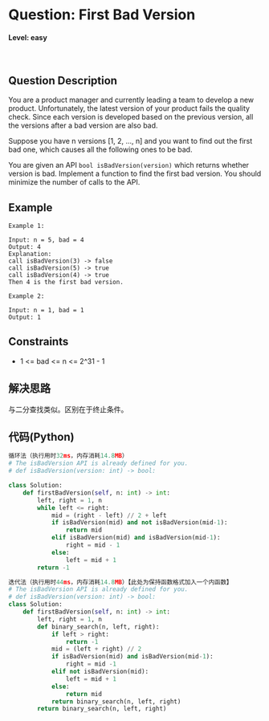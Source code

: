 # Question: First Bad Version
#### Level: easy
<br>

## Question Description
You are a product manager and currently leading a team to develop a new product. Unfortunately, the latest version of your product fails the quality check. Since each version is developed based on the previous version, all the versions after a bad version are also bad.

Suppose you have n versions [1, 2, ..., n] and you want to find out the first bad one, which causes all the following ones to be bad.

You are given an API `bool isBadVersion(version)` which returns whether version is bad. Implement a function to find the first bad version. You should minimize the number of calls to the API.



## Example
```
Example 1:

Input: n = 5, bad = 4
Output: 4
Explanation:
call isBadVersion(3) -> false
call isBadVersion(5) -> true
call isBadVersion(4) -> true
Then 4 is the first bad version.
```
```
Example 2:

Input: n = 1, bad = 1
Output: 1
```
## Constraints
* 1 <= bad <= n <= 2^31 - 1
## 解决思路
与二分查找类似。区别在于终止条件。

## 代码(Python)
```Python
循环法（执行用时32ms，内存消耗14.8MB）
# The isBadVersion API is already defined for you.
# def isBadVersion(version: int) -> bool:

class Solution:
    def firstBadVersion(self, n: int) -> int:
        left, right = 1, n
        while left <= right:
            mid = (right - left) // 2 + left
            if isBadVersion(mid) and not isBadVersion(mid-1):
                return mid
            elif isBadVersion(mid) and isBadVersion(mid-1):
                right = mid - 1
            else:
                left = mid + 1
        return -1
```
```Python
迭代法（执行用时44ms，内存消耗14.8MB）【此处为保持函数格式加入一个内函数】
# The isBadVersion API is already defined for you.
# def isBadVersion(version: int) -> bool:
class Solution:
    def firstBadVersion(self, n: int) -> int:
        left, right = 1, n
        def binary_search(n, left, right):
            if left > right: 
                return -1
            mid = (left + right) // 2
            if isBadVersion(mid) and isBadVersion(mid-1):
                right = mid -1
            elif not isBadVersion(mid):
                left = mid + 1
            else:
                return mid
            return binary_search(n, left, right)
        return binary_search(n, left, right)
```